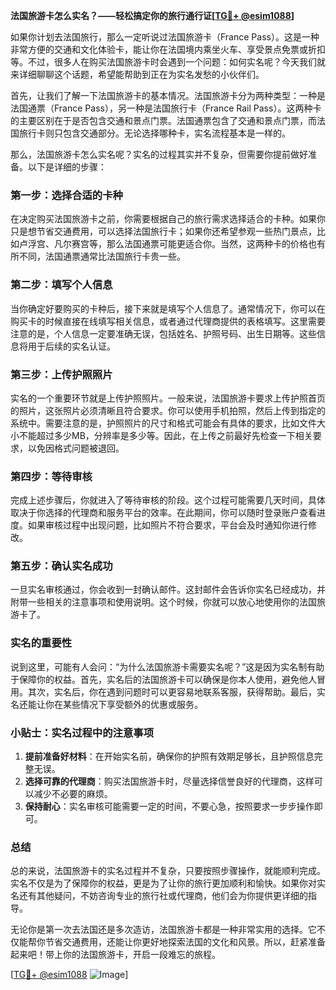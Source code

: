 **法国旅游卡怎么实名？——轻松搞定你的旅行通行证[[TG💪+ @esim1088](https://t.me/s/esim1088)]**

如果你计划去法国旅行，那么一定听说过法国旅游卡（France Pass）。这是一种非常方便的交通和文化体验卡，能让你在法国境内乘坐火车、享受景点免票或折扣等。不过，很多人在购买法国旅游卡时会遇到一个问题：如何实名呢？今天我们就来详细聊聊这个话题，希望能帮助到正在为实名发愁的小伙伴们。

首先，让我们了解一下法国旅游卡的基本情况。法国旅游卡分为两种类型：一种是法国通票（France Pass），另一种是法国旅行卡（France Rail Pass）。这两种卡的主要区别在于是否包含交通和景点门票。法国通票包含了交通和景点门票，而法国旅行卡则只包含交通部分。无论选择哪种卡，实名流程基本是一样的。

那么，法国旅游卡怎么实名呢？实名的过程其实并不复杂，但需要你提前做好准备。以下是详细的步骤：

### **第一步：选择合适的卡种**
在决定购买法国旅游卡之前，你需要根据自己的旅行需求选择适合的卡种。如果你只是想节省交通费用，可以选择法国旅行卡；如果你还希望参观一些热门景点，比如卢浮宫、凡尔赛宫等，那么法国通票可能更适合你。当然，这两种卡的价格也有所不同，法国通票通常比法国旅行卡贵一些。

### **第二步：填写个人信息**
当你确定好要购买的卡种后，接下来就是填写个人信息了。通常情况下，你可以在购买卡的时候直接在线填写相关信息，或者通过代理商提供的表格填写。这里需要注意的是，个人信息一定要准确无误，包括姓名、护照号码、出生日期等。这些信息将用于后续的实名认证。

### **第三步：上传护照照片**
实名的一个重要环节就是上传护照照片。一般来说，法国旅游卡要求上传护照首页的照片，这张照片必须清晰且符合要求。你可以使用手机拍照，然后上传到指定的系统中。需要注意的是，护照照片的尺寸和格式可能会有具体的要求，比如文件大小不能超过多少MB，分辨率是多少等。因此，在上传之前最好先检查一下相关要求，以免因格式问题被退回。

### **第四步：等待审核**
完成上述步骤后，你就进入了等待审核的阶段。这个过程可能需要几天时间，具体取决于你选择的代理商和服务平台的效率。在此期间，你可以随时登录账户查看进度。如果审核过程中出现问题，比如照片不符合要求，平台会及时通知你进行修改。

### **第五步：确认实名成功**
一旦实名审核通过，你会收到一封确认邮件。这封邮件会告诉你实名已经成功，并附带一些相关的注意事项和使用说明。这个时候，你就可以放心地使用你的法国旅游卡了。

### **实名的重要性**
说到这里，可能有人会问：“为什么法国旅游卡需要实名呢？”这是因为实名制有助于保障你的权益。首先，实名后的法国旅游卡可以确保是你本人使用，避免他人冒用。其次，实名后，你在遇到问题时可以更容易地联系客服，获得帮助。最后，实名还能让你在某些情况下享受额外的优惠或服务。

### **小贴士：实名过程中的注意事项**
1. **提前准备好材料**：在开始实名前，确保你的护照有效期足够长，且护照信息完整无误。
2. **选择可靠的代理商**：购买法国旅游卡时，尽量选择信誉良好的代理商，这样可以减少不必要的麻烦。
3. **保持耐心**：实名审核可能需要一定的时间，不要心急，按照要求一步步操作即可。

### **总结**
总的来说，法国旅游卡的实名过程并不复杂，只要按照步骤操作，就能顺利完成。实名不仅是为了保障你的权益，更是为了让你的旅行更加顺利和愉快。如果你对实名还有其他疑问，不妨咨询专业的旅行社或代理商，他们会为你提供更详细的指导。

无论你是第一次去法国还是多次造访，法国旅游卡都是一种非常实用的选择。它不仅能帮你节省交通费用，还能让你更好地探索法国的文化和风景。所以，赶紧准备起来吧！带上你的法国旅游卡，开启一段难忘的旅程。

[[TG💪+ @esim1088](https://t.me/s/esim1088) ![Image](https://i.postimg.cc/4NQfJmqS/Snipaste-2025-05-13-00-14-12.png)]
